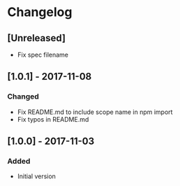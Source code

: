 # Changelog

## [Unreleased]
- Fix spec filename

## [1.0.1] - 2017-11-08
### Changed
- Fix README.md to include scope name in npm import
- Fix typos in README.md

## [1.0.0] - 2017-11-03
### Added
- Initial version
